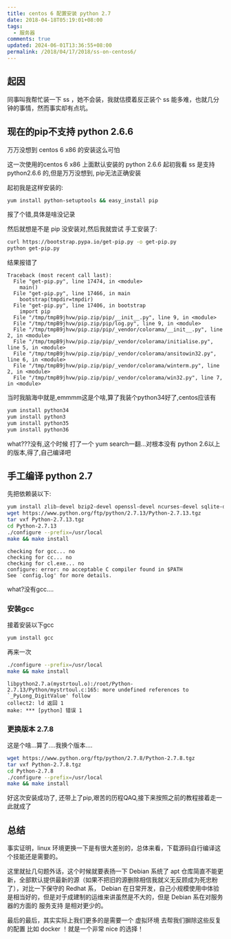```yaml
---
title: centos 6 配置安装 python 2.7
date: 2018-04-18T05:19:01+08:00
tags:
  - 服务器
comments: true
updated: 2024-06-01T13:36:55+08:00
permalink: /2018/04/17/2018/ss-on-centos6/
---
```


## 起因

同事叫我帮忙装一下 ss ，她不会装，我就估摸着反正装个 ss 能多难，也就几分钟的事情，然而事实却有点坑。

## 现在的pip不支持 python 2.6.6

万万没想到 centos 6 x86 的安装这么可怕

这一次使用的centos 6 x86 上面默认安装的 python 2.6.6  起初我看 ss 是支持 python2.6.6 的,但是万万没想到, pip无法正确安装

起初我是这样安装的: 

```bash
yum install python-setuptools && easy_install pip
```

报了个错,具体是啥没记录

然后就想是不是 pip 没安装对,然后我就尝试 手工安装了:

```bash
curl https://bootstrap.pypa.io/get-pip.py -o get-pip.py
python get-pip.py
```

结果报错了

```
Traceback (most recent call last):
  File "get-pip.py", line 17474, in <module>
    main()
  File "get-pip.py", line 17466, in main
    bootstrap(tmpdir=tmpdir)
  File "get-pip.py", line 17406, in bootstrap
    import pip
  File "/tmp/tmpB9jhvw/pip.zip/pip/__init__.py", line 9, in <module>
  File "/tmp/tmpB9jhvw/pip.zip/pip/log.py", line 9, in <module>
  File "/tmp/tmpB9jhvw/pip.zip/pip/_vendor/colorama/__init__.py", line 2, in <module>
  File "/tmp/tmpB9jhvw/pip.zip/pip/_vendor/colorama/initialise.py", line 5, in <module>
  File "/tmp/tmpB9jhvw/pip.zip/pip/_vendor/colorama/ansitowin32.py", line 6, in <module>
  File "/tmp/tmpB9jhvw/pip.zip/pip/_vendor/colorama/winterm.py", line 2, in <module>
  File "/tmp/tmpB9jhvw/pip.zip/pip/_vendor/colorama/win32.py", line 7, in <module>
```

当时我脑海中就是,emmmm这是个啥,算了我装个python34好了,centos应该有

```bash
yum install python34
yum install python3
yum install python35
yum install python36
```

what???没有,这个时候 打了一个 yum search一翻...对根本没有 python 2.6以上的版本,得了,自己编译吧


## 手工编译 python 2.7

先把依赖装以下:

```bash
yum install zlib-devel bzip2-devel openssl-devel ncurses-devel sqlite-devel
wget https://www.python.org/ftp/python/2.7.13/Python-2.7.13.tgz
tar vxf Python-2.7.13.tgz
cd Python-2.7.13
./configure --prefix=/usr/local
make && make install
```

```
checking for gcc... no
checking for cc... no
checking for cl.exe... no
configure: error: no acceptable C compiler found in $PATH
See `config.log' for more details.
```

what?没有gcc....


### 安装gcc

接着安装以下gcc

```bash
yum install gcc
```

再来一次

```bash
./configure --prefix=/usr/local
make && make install
```

```
libpython2.7.a(mystrtoul.o):/root/Python-2.7.13/Python/mystrtoul.c:165: more undefined references to `_PyLong_DigitValue' follow
collect2: ld 返回 1
make: *** [python] 错误 1
```

### 更换版本 2.7.8

这是个啥...算了....我换个版本....

```bash
wget https://www.python.org/ftp/python/2.7.8/Python-2.7.8.tgz
tar vxf Python-2.7.8.tgz
cd Python-2.7.8
./configure --prefix=/usr/local
make && make install
```

好这次安装成功了, 还带上了pip,艰苦的历程QAQ,接下来按照之前的教程接着走一此就成了

## 总结

事实证明，linux 环境更换一下是有很大差别的，总体来看，下载源码自行编译这个技能还是需要的。

这里就扯几句题外话，这个时候就要表扬一下 Debian 系统了 apt 仓库简直不能更新，全部默认提供最新的源（如果不把旧的源删除相信我就义无反顾成为死忠粉了），对比一下保守的 Redhat 系， Debian 在日常开发，自己小规模使用中体验是相当好的，但是对于成建制的运维来讲虽然是不大的，但是 Debian 系在对服务器的方面的 服务支持 是相对更少的。

最后的最后，其实实际上我们更多的是需要一个 虚拟环境 去帮我们摒除这些反复的配置 比如 docker ！就是一个非常 nice 的选择！

